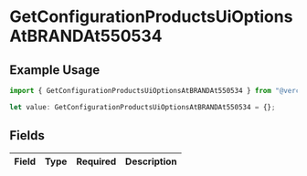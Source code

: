 # GetConfigurationProductsUiOptionsAtBRANDAt550534

## Example Usage

```typescript
import { GetConfigurationProductsUiOptionsAtBRANDAt550534 } from "@vercel/sdk/models/getconfigurationproductsop.js";

let value: GetConfigurationProductsUiOptionsAtBRANDAt550534 = {};
```

## Fields

| Field       | Type        | Required    | Description |
| ----------- | ----------- | ----------- | ----------- |